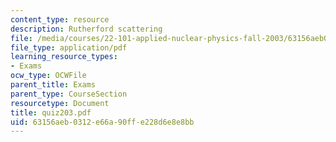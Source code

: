 ```yaml
---
content_type: resource
description: Rutherford scattering
file: /media/courses/22-101-applied-nuclear-physics-fall-2003/63156aeb0312e66a90ffe228d6e8e8bb_quiz203.pdf
file_type: application/pdf
learning_resource_types:
- Exams
ocw_type: OCWFile
parent_title: Exams
parent_type: CourseSection
resourcetype: Document
title: quiz203.pdf
uid: 63156aeb-0312-e66a-90ff-e228d6e8e8bb
---
```

